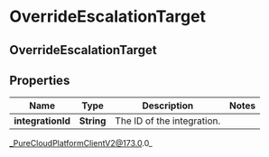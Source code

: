 # OverrideEscalationTarget

## OverrideEscalationTarget

## Properties

|Name | Type | Description | Notes|
|------------ | ------------- | ------------- | -------------|
| **integrationId** | **String** | The ID of the integration. | |



_PureCloudPlatformClientV2@173.0.0_
